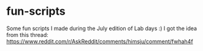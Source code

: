 # fun-scripts
Some fun scripts I made during the July edition of Lab days :) I got the idea from this thread: https://www.reddit.com/r/AskReddit/comments/himsju/comment/fwhah4f

